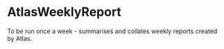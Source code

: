 # AtlasWeeklyReport
To be run once a week - summarises and collates weekly reports created by Atlas.
